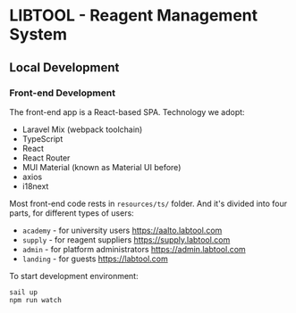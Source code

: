 # LIBTOOL - Reagent Management System

## Local Development

### Front-end Development

The front-end app is a React-based SPA. Technology we adopt:

-   Laravel Mix (webpack toolchain)
-   TypeScript
-   React
-   React Router
-   MUI Material (known as Material UI before)
-   axios
-   i18next

Most front-end code rests in `resources/ts/` folder. And it's divided into four
parts, for different types of users:

-   `academy` - for university users <https://aalto.labtool.com>
-   `supply` - for reagent suppliers <https://supply.labtool.com>
-   `admin` - for platform administrators <https://admin.labtool.com>
-   `landing` - for guests <https://labtool.com>

To start development environment:

```
sail up
npm run watch
```
